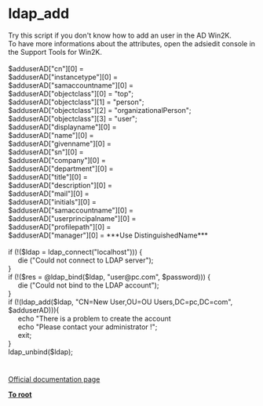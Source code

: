 # ldap_add




<div class="phpcode"><span class="html">
Try this script if you don&apos;t know how to add an user in the AD Win2K.<br>To have more informations about the attributes, open the adsiedit console in the Support Tools for Win2K.<br><br>$adduserAD[&quot;cn&quot;][0] = <br>$adduserAD[&quot;instancetype&quot;][0] = <br>$adduserAD[&quot;samaccountname&quot;][0] = <br>$adduserAD[&quot;objectclass&quot;][0] = &quot;top&quot;;<br>$adduserAD[&quot;objectclass&quot;][1] = &quot;person&quot;;<br>$adduserAD[&quot;objectclass&quot;][2] = &quot;organizationalPerson&quot;;<br>$adduserAD[&quot;objectclass&quot;][3] = &quot;user&quot;;<br>$adduserAD[&quot;displayname&quot;][0] = <br>$adduserAD[&quot;name&quot;][0] = <br>$adduserAD[&quot;givenname&quot;][0] = <br>$adduserAD[&quot;sn&quot;][0] = <br>$adduserAD[&quot;company&quot;][0] =<br>$adduserAD[&quot;department&quot;][0] = <br>$adduserAD[&quot;title&quot;][0] = <br>$adduserAD[&quot;description&quot;][0] = <br>$adduserAD[&quot;mail&quot;][0] = <br>$adduserAD[&quot;initials&quot;][0] = <br>$adduserAD[&quot;samaccountname&quot;][0] = <br>$adduserAD[&quot;userprincipalname&quot;][0] = <br>$adduserAD[&quot;profilepath&quot;][0] =<br>$adduserAD[&quot;manager&quot;][0] = ***Use DistinguishedName***<br><br>if (!($ldap = ldap_connect(&quot;localhost&quot;))) { <br>&#xA0; &#xA0;&#xA0; die (&quot;Could not connect to LDAP server&quot;); <br>}<br>if (!($res = @ldap_bind($ldap, &quot;user@pc.com&quot;, $password))) { <br>&#xA0; &#xA0;&#xA0; die (&quot;Could not bind to the LDAP account&quot;); <br>}<br>if (!(ldap_add($ldap, &quot;CN=New User,OU=OU Users,DC=pc,DC=com&quot;, $adduserAD))){<br>&#xA0; &#xA0;&#xA0; echo &quot;There is a problem to create the account<br>&#xA0; &#xA0;&#xA0; echo &quot;Please contact your administrator !&quot;;<br>&#xA0; &#xA0;&#xA0; exit;<br>}<br>ldap_unbind($ldap);</span>
</div>
  

#

[Official documentation page](https://www.php.net/manual/en/function.ldap-add.php)

**[To root](/README.md)**